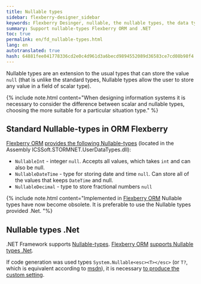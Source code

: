 ```yaml
--- 
title: Nullable types 
sidebar: flexberry-designer_sidebar 
keywords: Flexberry Desinger, nullable, the nullable types, the data types 
summary: Support nullable-types Flexberry ORM and .NET 
toc: true 
permalink: en/fd_nullable-types.html 
lang: en 
autotranslated: true 
hash: 64881fee041778336cd2e0c4d961d3a6becd9894552089d36583ce7cd08b98f4 
--- 
```


Nullable types are an extension to the usual types that can store the value `null` (that is unlike the standard types, Nullable types allow the user to store any value in a field of scalar type). 

{% include note.html content="When designing information systems it is necessary to consider the difference between scalar and nullable types, choosing the more suitable for a particular situation type." %} 

## Standard Nullable-types in ORM Flexberry 

[Flexberry ORM](fo_flexberry-orm.html) [provides the following Nullable-types](fo_flexberry-orm-types.html) (located in the Assembly ICSSoft.STORMNET.UserDataTypes.dll): 

* `NullableInt` - integer `null`. Accepts all values, which takes `int` and can also be null. 
* `NullableDateTime` - type for storing date and time `null`. Can store all of the values that keeps `DateTime` and null. 
* `NullableDecimal` - type to store fractional numbers `null` 

{% include note.html content="Implemented in [Flexberry ORM](fo_flexberry-orm.html) Nullable types have now become obsolete. It is preferable to use the Nullable types provided .Net.</msg> 
"%} 

## Nullable types .Net 

.NET Framework supports [Nullable-types]([http://msdn.microsoft.com/en-us/library/1t3y8s4s(v=vs.110).aspx). [Flexberry ORM](fo_flexberry-orm.html) [supports Nullable types .Net](fo_flexberry-orm-types.html). 

If code generation was used types `System.Nullable<esc><T></esc>` (or `T?`, which is equivalent according to [msdn](http://msdn.microsoft.com/en-us/library/1t3y8s4s(v=vs.110).aspx)), it is necessary [to produce the custom setting](fd_create-nullable.html). 



